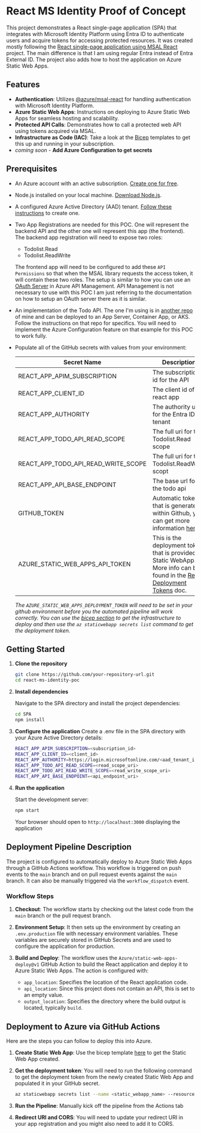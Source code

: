 # React MS Identity Proof of Concept

This project demonstrates a React single-page application (SPA) that integrates with Microsoft Identity Platform using Entra ID to authenticate users and acquire tokens for accessing protected resources.  It was created mostly following the [React single-page application using MSAL React](https://learn.microsoft.com/en-us/samples/azure-samples/ms-identity-ciam-javascript-tutorial/ms-identity-ciam-javascript-tutorial-1-sign-in-react/) project. The main difference is that I am using regular Entra instead of Entra External ID.  The project also adds how to host the application on Azure Static Web Apps.

## Features

- **Authentication**: Utilizes [@azure/msal-react](https://www.npmjs.com/package/@azure/msal-react) for handling authentication with Microsoft Identity Platform.
- **Azure Static Web Apps**: Instructions on deploying to Azure Static Web Apps for seamless hosting and scalability.
- **Protected API Calls**: Demonstrates how to call a protected web API using tokens acquired via MSAL.
- **Infrastructure as Code (IAC)**: Take a look at the [Bicep](https://github.com/anotherRedbeard/react-ms-identity-poc/tree/main/iac/bicep) templates to get this up and running in your subscription.
- *coming soon* - **Add Azure Configuration to get secrets**

## Prerequisites

- An Azure account with an active subscription. [Create one for free](https://azure.microsoft.com/en-us/free/).
- Node.js installed on your local machine. [Download Node.js](https://nodejs.org/en/download/).
- A configured Azure Active Directory (AAD) tenant. [Follow these instructions](https://docs.microsoft.com/en-us/azure/active-directory/develop/quickstart-create-new-tenant) to create one.
- Two App Registrations are needed for this POC. One will represent the backend API and the other one will represent this app (the frontend). The backend app registration will need to expose two roles:
  - Todolist.Read
  - Todolist.ReadWrite

  The frontend app will need to be configured to add these `API Permissions` so that when the MSAL library requests the access token, it will contain these two roles. The setup is similar to how you can use an [OAuth Server](https://learn.microsoft.com/en-us/azure/api-management/api-management-howto-oauth2#register-applications-with-the-oauth-server) in Azure API Management.  API Management is not necessary to use with this POC I am just referring to the documentation on how to setup an OAuth server there as it is similar.
- An implementation of the Todo API. The one I'm using is in [another repo](https://github.com/anotherRedbeard/web-api-demo-container) of mine and can be deployed to an App Server, Container App, or AKS. Follow the instructions on that repo for specifics. You will need to implement the Azure Configuration feature on that example for this POC to work fully.

- Populate all of the GitHub secrets with values from your environment:

    | Secret Name | Description |
    | ----------- | ----------- |
    |REACT_APP_APIM_SUBSCRIPTION|The subscription id for the API |
    |REACT_APP_CLIENT_ID|The client id of the react app |
    |REACT_APP_AUTHORITY|The authority url for the Entra ID tenant|
    |REACT_APP_TODO_API_READ_SCOPE|The full uri for the Todolist.Read scope|
    |REACT_APP_TODO_API_READ_WRITE_SCOPE|The full uri for the Todolist.ReadWrite scopt|
    |REACT_APP_API_BASE_ENDPOINT|The base url for the todo api|
    |GITHUB_TOKEN|Automatic token that is generate within Github, you can get more information [here](https://docs.github.com/en/actions/security-guides/automatic-token-authentication)|
    |AZURE_STATIC_WEB_APPS_API_TOKEN|This is the deployment token that is provided by Static WebApp. More info can be found in the [Reset Deployment Tokens](https://learn.microsoft.com/en-us/azure/static-web-apps/deployment-token-management) doc.|

    *The `AZURE_STATIC_WEB_APPS_DEPLOYMENT_TOKEN` will need to be set in your github environment before you the automated pipeline will work correctly. You can use the [bicep section](https://github.com/anotherRedbeard/react-ms-identity-poc/blob/main/iac/bicep/README.md) to get the infrastructure to deploy and then use the `az staticwebapp secrets list` command to get the deployment token.*

## Getting Started

1. **Clone the repository**

    ```bash
    git clone https://github.com/your-repository-url.git
    cd react-ms-identity-poc
    ```

2. **Install dependencies**

    Navigate to the SPA directory and install the project dependencies:

    ```bash
    cd SPA
    npm install
    ```

3. **Configure the application**
    Create a .env file in the SPA directory with your Azure Active Directory details:

    ```bash
    REACT_APP_APIM_SUBSCRIPTION=<subscription_id>
    REACT_APP_CLIENT_ID=<client_id>
    REACT_APP_AUTHORITY=https://login.microsoftonline.com/<aad_tenant_id>
    REACT_APP_TODO_API_READ_SCOPE=<read_scope_uri>
    REACT_APP_TODO_API_READ_WRITE_SCOPE=<read_write_scope_uri>
    REACT_APP_API_BASE_ENDPOINT=<api_endpoint_uri>
    ```

4. **Run the application**

    Start the development server:

    ```bash
    npm start
    ```

    Your browser should open to `http://localhost:3000` displaying the application

## Deployment Pipeline Description 

The project is configured to automatically deploy to Azure Static Web Apps through a GitHub Actions workflow. This workflow is triggered on push events to the `main` branch and on pull request events against the `main` branch. It can also be manually triggered via the `workflow_dispatch` event.

### Workflow Steps

1. **Checkout**: The workflow starts by checking out the latest code from the `main` branch or the pull request branch.

2. **Environment Setup**: It then sets up the environment by creating an `.env.production` file with necessary environment variables. These variables are securely stored in GitHub Secrets and are used to configure the application for production.

3. **Build and Deploy**: The workflow uses the `Azure/static-web-apps-deploy@v1` GitHub Action to build the React application and deploy it to Azure Static Web Apps. The action is configured with:
    - `app_location`: Specifies the location of the React application code.
    - `api_location`: Since this project does not contain an API, this is set to an empty value.
    - `output_location`: Specifies the directory where the build output is located, typically `build`.

## Deployment to Azure via GitHub Actions

Here are the steps you can follow to deploy this into Azure.

1. **Create Static Web App**: Use the bicep template [here](https://github.com/anotherRedbeard/react-ms-identity-poc/tree/main/iac/bicep) to get the Static Web App created.

2. **Get the deployment token**: You will need to run the following command to get the deployment token from the newly created Static Web App and populated it in your GitHub secret.

    ```bash
    az staticwebapp secrets list --name <static_webapp_name> --resource-group <resource_group_name>
    ```

3. **Run the Pipeline**: Manually kick off the pipeline from the Actions tab

4. **Redirect URI and CORS**: You will need to update your redirect URI in your app registration and you might also need to add it to CORS.
